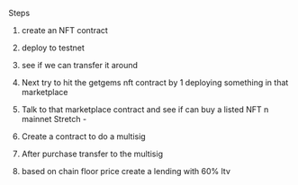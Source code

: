 Steps
1. create an NFT contract 
2. deploy to testnet
3. see if we can transfer it around
4. Next try to hit the getgems nft contract by 1 deploying something in that marketplace
5. Talk to that marketplace contract and see if can buy a listed NFT n mainnet
Stretch - 
6. Create a contract to do a multisig
7. After purchase transfer to the multisig

8. based on chain floor price create a lending with 60% ltv